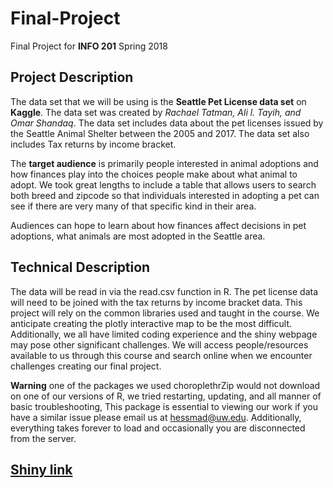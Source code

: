# Final-Project
Final Project for **INFO 201** Spring 2018

## Project Description
  The data set that we will be using is the **Seattle Pet License data set** on __Kaggle__.  The data set was created by _Rachael Tatman, Ali l. Tayih, and Omar Shandaq_.  The data set includes data about the pet licenses issued by the Seattle Animal Shelter between the 2005 and 2017.  The data set also includes Tax returns by income bracket.

  The **target audience** is primarily people interested in animal adoptions and how finances play into the choices people make about what animal to adopt.  We took great lengths to include a table that allows users to search both breed and zipcode so that individuals interested in adopting a pet can see if there are very many of that specific kind in their area.

  Audiences can hope to learn about how finances affect decisions in pet adoptions, what animals are most adopted in the Seattle area.

## Technical Description
  The data will be read in via the read.csv function in R.  The pet license data will need to be joined with the tax returns by income bracket data.  This project will rely on the common libraries used and taught in the course.  We anticipate creating the plotly interactive map to be the most difficult. Additionally, we all have limited coding experience and the shiny webpage may pose other significant challenges. We will access people/resources available to us through this course and search online when we encounter challenges creating our final project.

  **Warning** one of the packages we used choroplethrZip would not download on one of our versions of R, we tried restarting, updating, and all manner of basic troubleshooting,  This package is essential to viewing our work if you have a similar issue please email us at hessmad@uw.edu.
  Additionally, everything takes forever to load and occasionally you are disconnected from the server.

  ## [Shiny link](https://hessmad11.shinyapps.io/Final-Project/)
